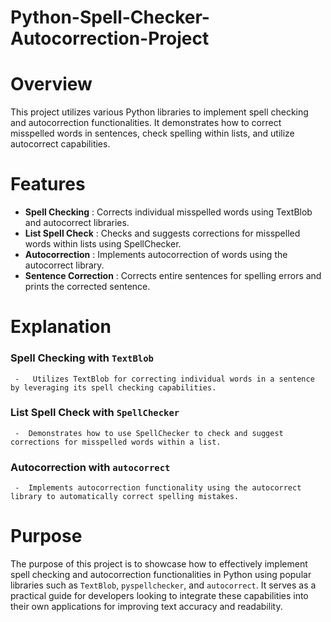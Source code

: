 # Python-Spell-Checker-Autocorrection-Project

# Overview
This project utilizes various Python libraries to implement spell checking and autocorrection functionalities. It demonstrates how to correct misspelled words in sentences, check spelling within lists, and utilize autocorrect capabilities.

# Features
  - **Spell Checking** : Corrects individual misspelled words using TextBlob and autocorrect libraries.
  - **List Spell Check** : Checks and suggests corrections for misspelled words within lists using SpellChecker.
  - **Autocorrection** : Implements autocorrection of words using the autocorrect library.
  - **Sentence Correction** : Corrects entire sentences for spelling errors and prints the corrected sentence.

# Explanation
### Spell Checking with `TextBlob`
     -   Utilizes TextBlob for correcting individual words in a sentence by leveraging its spell checking capabilities.
### List Spell Check with `SpellChecker`
     -  Demonstrates how to use SpellChecker to check and suggest corrections for misspelled words within a list.
### Autocorrection with `autocorrect`
     -  Implements autocorrection functionality using the autocorrect library to automatically correct spelling mistakes.

# Purpose
The purpose of this project is to showcase how to effectively implement spell checking and autocorrection functionalities in Python using popular libraries such as `TextBlob`, `pyspellchecker`, and `autocorrect`. It serves as a practical guide for developers looking to integrate these capabilities into their own applications for improving text accuracy and readability.

